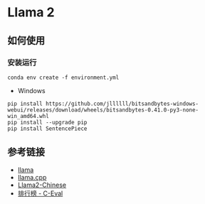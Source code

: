 # Llama 2

## 如何使用

### 安装运行
```
conda env create -f environment.yml
```
- Windows
```
pip install https://github.com/jllllll/bitsandbytes-windows-webui/releases/download/wheels/bitsandbytes-0.41.0-py3-none-win_amd64.whl
pip install --upgrade pip
pip install SentencePiece
```

## 参考链接
- [llama](https://github.com/facebookresearch/llama)
- [llama.cpp](https://github.com/ggerganov/llama.cpp)
- [Llama2-Chinese](https://github.com/FlagAlpha/Llama2-Chinese)
- [排行榜 - C-Eval](https://cevalbenchmark.com/static/leaderboard_zh.html)
